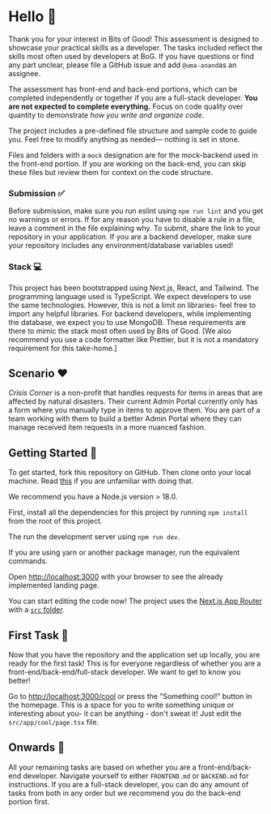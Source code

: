 # Hello 👋

Thank you for your interest in Bits of Good! This assessment is designed to showcase your practical skills as a developer. The tasks included reflect the skills most often used by developers at BoG. If you have questions or find any part unclear, please file a GitHub issue and add `@uma-anand`as an assignee.

The assessment has front-end and back-end portions, which can be completed independently or together if you are a full-stack developer. **You are not expected to complete everything.** Focus on code quality over quantity to demonstrate _how you write and organize code_.

The project includes a pre-defined file structure and sample code to guide you. Feel free to modify anything as needed— nothing is set in stone.

Files and folders with a `mock` designation are for the mock-backend used in the front-end portion. If you are working on the back-end, you can skip these files but review them for context on the code structure.

### Submission ✅

Before submission, make sure you run eslint using `npm run lint` and you get no warnings or errors. If for any reason you have to disable a rule in a file, leave a comment in the file explaining why. To submit, share the link to your repository in your application. If you are a backend developer, make sure your repository includes any environment/database variables used!

### Stack 💻

This project has been bootstrapped using Next.js, React, and Tailwind. The programming language used is TypeScript. We expect developers to use the same technologies. However, this is not a limit on libraries- feel free to import any helpful libraries. For backend developers, while implementing the database, we expect you to use MongoDB. These requirements are there to mimic the stack most often used by Bits of Good. [We also recommend you use a code formatter like Prettier, but it is not a mandatory requirement for this take-home.]

## Scenario ❤️

_Crisis Corner_ is a non-profit that handles requests for items in areas that are affected by natural disasters. Their current Admin Portal currently only has a form where you manually type in items to approve them. You are part of a team working with them to build a better Admin Portal where they can manage received item requests in a more nuanced fashion.

## Getting Started 🐣

To get started, fork this repository on GitHub. Then clone onto your local machine. Read [this](https://docs.github.com/en/pull-requests/collaborating-with-pull-requests/working-with-forks/fork-a-repo) if you are unfamiliar with doing that.

We recommend you have a Node.js version > 18.0.

First, install all the dependencies for this project by running `npm install` from the root of this project.

The run the development server using `npm run dev`.

If you are using yarn or another package manager, run the equivalent commands.

Open [http://localhost:3000](http://localhost:3000) with your browser to see the already implemented landing page.

You can start editing the code now! The project uses the [Next.js App Router](https://nextjs.org/docs/app) with a [`src` folder](https://nextjs.org/docs/app/building-your-application/configuring/src-directory).

## First Task 🐥

Now that you have the repository and the application set up locally, you are ready for the first task! This is for everyone regardless of whether you are a front-end/back-end/full-stack developer. We want to get to know you better!

Go to [http://localhost:3000/cool](http://localhost:3000/cool) or press the "Something cool!" button in the homepage. This is a space for you to write something unique or interesting about you- it can be anything - don't sweat it! Just edit the `src/app/cool/page.tsx` file.

## Onwards 🐔

All your remaining tasks are based on whether you are a front-end/back-end developer. Navigate yourself to either `FRONTEND.md` or `BACKEND.md` for instructions. If you are a full-stack developer, you can do any amount of tasks from both in any order but we recommend you do the back-end portion first.
